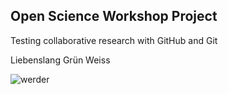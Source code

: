 ## Open Science Workshop Project


Testing collaborative research with GitHub and Git



Liebenslang Grün Weiss

![werder](https://cdn.pixabay.com/photo/2016/06/11/18/21/garden-gnome-1450491_960_720.jpg)

